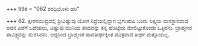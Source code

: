 +++
title = "062 ಶರಧಿಯೊಳು ಹರಿ"

+++
62. ಕ್ಷೀರಸಮುದ್ರದಲ್ಲಿ ಶ್ರೀವಿಷ್ಣುವು ಯೋಗ ನಿದ್ರೆಯಲ್ಲಿದ್ದಾಗ ಭೃಗುಋಷಿ ಬಂದು ಲಕ್ಷ್ಮಿಯ ವಾಸಸ್ಥಾನವಾದ ಅವನ ಎದೆಗೆ ಒದೆಯಲು, ವಿಷ್ಣುವು ಮುನಿಯ ಪಾದವನ್ನು ತನ್ನ ಹೊಟ್ಟೆಯ ಮೇಲಿಟ್ಟುಕೊಂಡು ಒತ್ತಿದನು. ಬ್ರಾಹ್ಮಣರ ಪಾವಿತ್ರ್ಯವನ್ನು ಮೆರೆಸಿದನು. ಆದ್ದರಿಂದ ಬ್ರಾಹ್ಮಣರ ಪಾದತೀರ್ಥಕ್ಕಿಂತ ಪವಿತ್ರವಾದ ತೀರ್ಥ ಮತ್ತೊಂದಿಲ್ಲ.